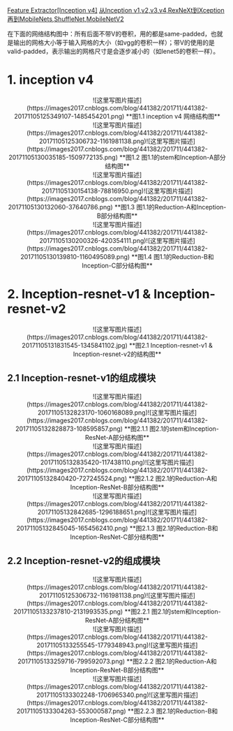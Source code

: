 [Feature Extractor[Inception v4]](https://www.cnblogs.com/shouhuxianjian/p/7786760.html)
[从Inception v1,v2,v3,v4,RexNeXt到Xception再到MobileNets,ShuffleNet,MobileNetV2](https://blog.csdn.net/qq_14845119/article/details/73648100)

在下面的网络结构图中：所有后面不带V的卷积，用的都是same-padded，也就是输出的网格大小等于输入网格的大小（如vgg的卷积一样）；带V的使用的是valid-padded，表示输出的网格尺寸是会逐步减小的（如lenet5的卷积一样）。

# 1. inception v4

<center>![这里写图片描述](https://images2017.cnblogs.com/blog/441382/201711/441382-20171105125349107-1485454201.png)
**图1.1 inception v4 网络结构图**</center>

<center>![这里写图片描述](https://images2017.cnblogs.com/blog/441382/201711/441382-20171105125306732-1161981138.png)![这里写图片描述](https://images2017.cnblogs.com/blog/441382/201711/441382-20171105130035185-1509772135.png)
**图1.2 图1.1的stem和Inception-A部分结构图**</center>

<center>![这里写图片描述](https://images2017.cnblogs.com/blog/441382/201711/441382-20171105130154138-78816950.png)![这里写图片描述](https://images2017.cnblogs.com/blog/441382/201711/441382-20171105130132060-37640786.png)
**图1.3 图1.1的Reduction-A和Inception-B部分结构图**</center>


<center>![这里写图片描述](https://images2017.cnblogs.com/blog/441382/201711/441382-20171105130200326-420354111.png)![这里写图片描述](https://images2017.cnblogs.com/blog/441382/201711/441382-20171105130139810-1160495089.png)
**图1.4 图1.1的Reduction-B和Inception-C部分结构图**</center>

# 2. Inception-resnet-v1 & Inception-resnet-v2


<center>![这里写图片描述](https://images2017.cnblogs.com/blog/441382/201711/441382-20171105131831545-1345841102.jpg)
**图2.1 Inception-resnet-v1 & Inception-resnet-v2的结构图**</center>

## 2.1 Inception-resnet-v1的组成模块
<center>![这里写图片描述](https://images2017.cnblogs.com/blog/441382/201711/441382-20171105132823170-1060168089.png)![这里写图片描述](https://images2017.cnblogs.com/blog/441382/201711/441382-20171105132828873-108595857.png)
**图2.1.1 图2.1的stem和Inception-ResNet-A部分结构图**</center>

<center>![这里写图片描述](https://images2017.cnblogs.com/blog/441382/201711/441382-20171105132835420-117438110.png)![这里写图片描述](https://images2017.cnblogs.com/blog/441382/201711/441382-20171105132840420-727245524.png)
**图2.1.2 图2.1的Reduction-A和Inception-ResNet-B部分结构图**</center>

<center>![这里写图片描述](https://images2017.cnblogs.com/blog/441382/201711/441382-20171105132842685-1296188651.png)![这里写图片描述](https://images2017.cnblogs.com/blog/441382/201711/441382-20171105132845045-1654562410.png)
**图2.1.3 图2.1的Reduction-B和Inception-ResNet-C部分结构图**</center>

## 2.2 Inception-resnet-v2的组成模块
<center>![这里写图片描述](https://images2017.cnblogs.com/blog/441382/201711/441382-20171105125306732-1161981138.png)![这里写图片描述](https://images2017.cnblogs.com/blog/441382/201711/441382-20171105133237810-2131993535.png)
**图2.2.1 图2.1的stem和Inception-ResNet-A部分结构图**</center>

<center>![这里写图片描述](https://images2017.cnblogs.com/blog/441382/201711/441382-20171105133255545-1779348943.png)![这里写图片描述](https://images2017.cnblogs.com/blog/441382/201711/441382-20171105133259716-799592073.png)
**图2.2.2 图2.1的Reduction-A和Inception-ResNet-B部分结构图**</center>

<center>![这里写图片描述](https://images2017.cnblogs.com/blog/441382/201711/441382-20171105133302248-1706965340.png)![这里写图片描述](https://images2017.cnblogs.com/blog/441382/201711/441382-20171105133304263-553000587.png)
**图2.2.3 图2.1的Reduction-B和Inception-ResNet-C部分结构图**</center>
